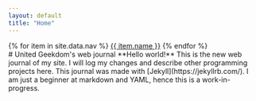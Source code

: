 ```yaml
---
layout: default
title: "Home"
---
```

<nav>
  {% for item in site.data.nav %}
    <a href="{{ item.link }}" {% if page.url == item.link %}class="active"{% endif %}>{{ item.name }}</a>
  {% endfor %}
</nav>
# United Geekdom's web journal
**Hello world!** This is the new web journal of my site. I will log my changes and describe other programming projects here.
This journal was made with [Jekyll](https://jekyllrb.com/). I am just a beginner at markdown and YAML, hence this is a work-in-progress.
